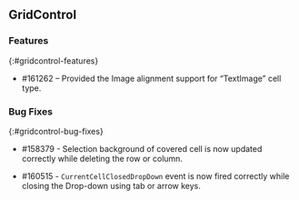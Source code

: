 ## GridControl

### Features
{:#gridcontrol-features}

* \#161262 –  Provided the Image alignment support for “TextImage” cell type.

### Bug Fixes
{:#gridcontrol-bug-fixes}

* \#158379 - Selection background of covered cell is now updated correctly while deleting the row or column.

* \#160515 - `CurrentCellClosedDropDown` event is now fired correctly while closing the Drop-down using tab or arrow keys.

